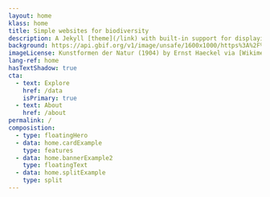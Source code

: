 ```yaml
---
layout: home
klass: home
title: Simple websites for biodiversity
description: A Jekyll [theme](/link) with built-in support for displaying subsets of data mediated through GBIF.org
background: https://api.gbif.org/v1/image/unsafe/1600x1000/https%3A%2F%2Fhp-base-theme.netlify.app%2Fassets%2Fimg%2FHaeckel_Siphoneae.jpg
imageLicense: Kunstformen der Natur (1904) by Ernst Haeckel via [Wikimedia](https://commons.wikimedia.org/wiki/Kunstformen_der_Natur)
lang-ref: home
hasTextShadow: true
cta:
  - text: Explore
    href: /data
    isPrimary: true
  - text: About
    href: /about
permalink: /
composistion:
  - type: floatingHero
  - data: home.cardExample
    type: features
  - data: home.bannerExample2
    type: floatingText
  - data: home.splitExample
    type: split
---
```

